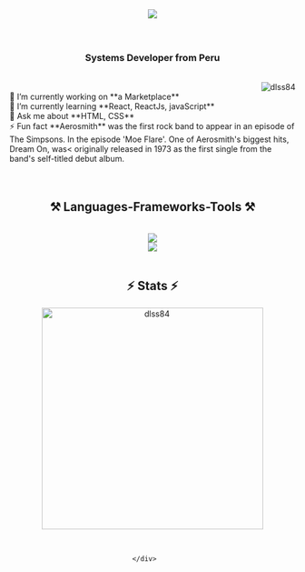 <br/>
<h1 align="center">
    <img src="https://readme-typing-svg.herokuapp.com/?font=Righteous&size=35&center=true&vCenter=true&width=500&height=70&duration=4000&lines=Hi+There!+😎;+I'm+Daniel+Sebastiani+Sobenes;" />
</h1>
<br/>
<div align="center" >
<h3 align="center">Systems Developer from Peru</h3>
</div>
<br/>
<div align="right"> <img src="https://komarev.com/ghpvc/?username=dlss84&label=Profile%20views&color=0e75b6&style=flat" alt="dlss84" /> </div>

<div align="left">
  🔭 I’m currently working on **a Marketplace**     <br/>
  🌱 I’m currently learning  **React, ReactJs, javaScript**   <br/>
  💬 Ask me about **HTML, CSS**   <br/>
  ⚡ Fun fact  **Aerosmith** was the first rock band to appear in an episode of The Simpsons.
  In the episode 'Moe Flare'. One of Aerosmith's biggest hits, Dream On, was<
  originally released in 1973 as the first single from the band's self-titled
  debut album.<br/>
</div>
<br/>   <!--   <a href="https://dlss84.github.io" target="_blank">   <img src="https://img.shields.io/badge/Portfolio-FF5722?style=for-the-badge&logo=todoist&logoColor=white" target="_blank" />  </a>      -->
</div>
<br/>
<h2 align="center">⚒️ Languages-Frameworks-Tools ⚒️</h2>
<br/>
<div align="center">
    <img src="https://skillicons.dev/icons?i=react,bootstrap,html,css,vscode,github,figma,tailwind" /><br/>
    <img src="https://skillicons.dev/icons?i=nodejs,python,javascript,firebase,mongodb,java,mysql" /><br>
</div>
<br/>

<h2 align="center">⚡ Stats ⚡</h2>    
 <div align="center" >
       <p><img width=390 src="https://github-readme-stats.vercel.app/api?username=dlss84&show_icons=true&locale=en&theme=transparent&hide_border=false&rank_icon=github&border_radius=10" alt="dlss84" /></p>
     <br/>
  

    </div>    
<br/>

<!-- TROFEOS 
<h2 align="center">🏆 Trophies 🏆</h2>

<img align="center" src="https://github-readme-stats .vercel.app/api/top-langs?username=dlss84&show_icons=true&locale=en&layout=compact" alt="dlss84" />
<br/>

-->


<br/>

    
<br/>

<br/>

<br/>

<br/>
 
<br/>

<br/>


